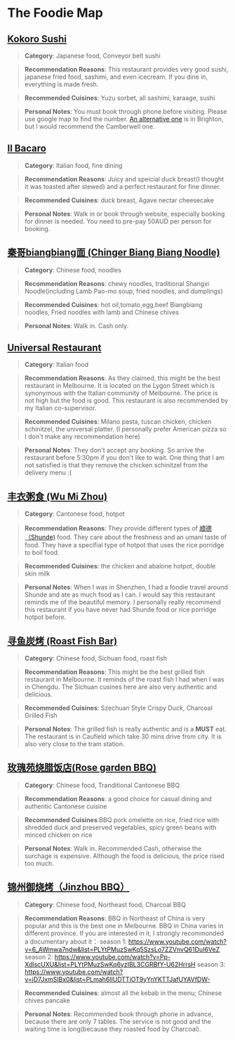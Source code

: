 # The Foodie Map

## [Kokoro Sushi](https://www.kokorosushi.com.au/)
>__Category__: Japanese food, Conveyor belt sushi

>__Recommendation Reasons__: This restaurant provides very good sushi, japanese fried food, sashimi, and even icecream. If you dine in, everything is made fresh.

>__Recommended Cuisines__: Yuzu sorbet, all sashimi, karaage, sushi

>__Personal Notes__: You must book through phone before visiting. Please use google map to find the number. [An alternative one](https://www.kokorosushi.com.au/) is in Brighton, but I would recommend the Camberwell one.

## [Il Bacaro](https://www.ilbacaro.com.au/)
>__Category__: Italian food, fine dining

>__Recommendation Reasons__: Juicy and speicial duck breast(I thought it was toasted after stewed) and a perfect restaurant for fine dinner. 

>__Recommended Cuisines__: duck breast, Agave nectar cheesecake

>__Personal Notes__: Walk in or book through website, especially booking for dinner is needed. You need to pre-pay 50AUD per person for booking.

## [秦哥biangbiang面 (Chinger Biang Biang Noodle)](https://www.zomato.com/melbourne/chinger-biang-biang-noodle-carlton)
>__Category__: Chinese food, noodles

>__Recommendation Reasons__: chewy noodles, traditional Shangxi Noodle(including Lamb Pao-mo soup, fried noodles, and dumplings)

>__Recommended Cuisines__: hot oil,tomato,egg,beef Biangbiang noodles, Fried noodles with lamb and Chinese chives

>__Personal Notes__: Walk in. Cash only. 

## [Universal Restaurant](https://www.universalrestaurant.com.au/)
>__Category__: Italian food

>__Recommendation Reasons__: As they claimed, this might be the best restaurant in Melbourne. It is located on the Lygon Street which is synonymous with the Italian community of Melbourne. The price is not high but the food is good. This restaurant is also recommended by my Italian co-supervisor.


>__Recommended Cuisines__: Milano pasta, tuscan chicken, chicken schinitzel, the universal platter. (I personally prefer American pizza so I don't make any recommendation here)

>__Personal Notes__: They don't accept any booking. So arrive the restaurant before 5:30pm if you don't like to wait. One thing that I am not satisfied is that they remove the chicken schinitzel from the delivery menu :(

## [丰衣粥食 (Wu Mi Zhou)](https://www.zomato.com/melbourne/wu-mi-zhou-cbd/photos)
>__Category__: Cantonese food, hotpot

>__Recommendation Reasons__: They provide different types of [顺德（Shunde)](https://zh.m.wikipedia.org/zh-cn/%E9%A0%86%E5%BE%B7%E8%8F%9C) food. They care about the freshness and an umani taste of food. They have a specifial type of hotpot that uses the rice porridge to boil food. 

>__Recommended Cuisines__: the chicken and abalone hotpot, double skin milk

>__Personal Notes__: When I was in Shenzhen, I had a foodie travel around Shunde and ate as much food as I can. I would say this restaurant reminds me of the beautiful memory. I personally really recommend this restaurant if you have never had Shunde food or rice porridge hotpot before.

## [寻鱼炭烤 (Roast Fish Bar)](https://roastfishbar.com.au/)
>__Category__: Chinese food, Sichuan food, roast fish

>__Recommendation Reasons__: This might be the best grilled fish restaurant in Melbourne. It reminds of the roast fish I had when I was in Chengdu. The Sichuan cusines here are also very authentic and delicious.

>__Recommended Cuisines__: Szechuan Style Crispy Duck, Charcoal Grilled Fish

>__Personal Notes__: The grilled fish is really authentic and is a __MUST__ eat. The restaurant is in Caufield which take 30 mins drive from city. It is also very close to the tram station.

## [玫瑰苑烧腊饭店(Rose garden BBQ)](https://www.zomato.com/melbourne/rose-garden-bbq-1-cbd)
>__Category__: Chinese food, Tranditional Cantonese BBQ

>__Recommendation Reasons__: a good choice for casual dining and authentic Cantonese cuisine

>__Recommended Cuisines__:BBQ pork omelette on rice, fried rice with shredded duck and preserved vegetables, spicy green beans with minced chicken on rice

>__Personal Notes__: Walk in. Recommended Cash, otherwise the surchage is expensive. Although the food is delicious, the price rised too much.

## [锦州御烧烤（Jinzhou BBQ）](https://www.zomato.com/melbourne/jinzhou-bbq-1-cbd)
>__Category__: Chinese food, Northeast food, Charcoal BBQ

>__Recommendation Reasons__: BBQ in Northeast of China is very popular and this is the best one in Melbourne. BBQ in China varies in different province. If you are interested in it, I strongly recommonded a documentary about it：
season 1: https://www.youtube.com/watch?v=6_AWmwa7ndw&list=PLYtPMuzSwKq5SzsLo7ZZVnvQ61DuI6VeZ
season 2: https://www.youtube.com/watch?v=Pp-XdlscUXU&list=PLYtPMuzSwKq6yzIBL3CGRBfY-U62HrrsH
season 3: https://www.youtube.com/watch?v=jD7JxmSlBx0&list=PLmah6lIUDTTjOT9yYnYKTTJafUYAVfDW-

>__Recommended Cuisines__: almost all the kebab in the menu; Chinese chives pancake

>__Personal Notes__: Recommended book through phone in advance, because there are only 7 tables. The service is not good and the waiting time is long(because they roasted food by Charcoal).
